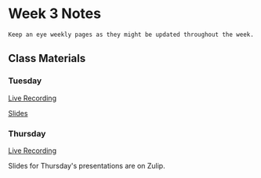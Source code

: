 Week 3 Notes
============================

```{note}
Keep an eye weekly pages as they might be updated throughout the week.
```

## Class Materials

### Tuesday

[Live Recording](https://uci.yuja.com/V/Video?v=2928743&node=10160547&a=355451551&autoplay=1)

<a href="../resources/INF_134_Week_3_Tu.pdf">Slides</a>

### Thursday

[Live Recording](https://uci.yuja.com/V/Video?v=2945532&node=10199162&a=1180952639&autoplay=1)

Slides for Thursday's presentations are on Zulip.

